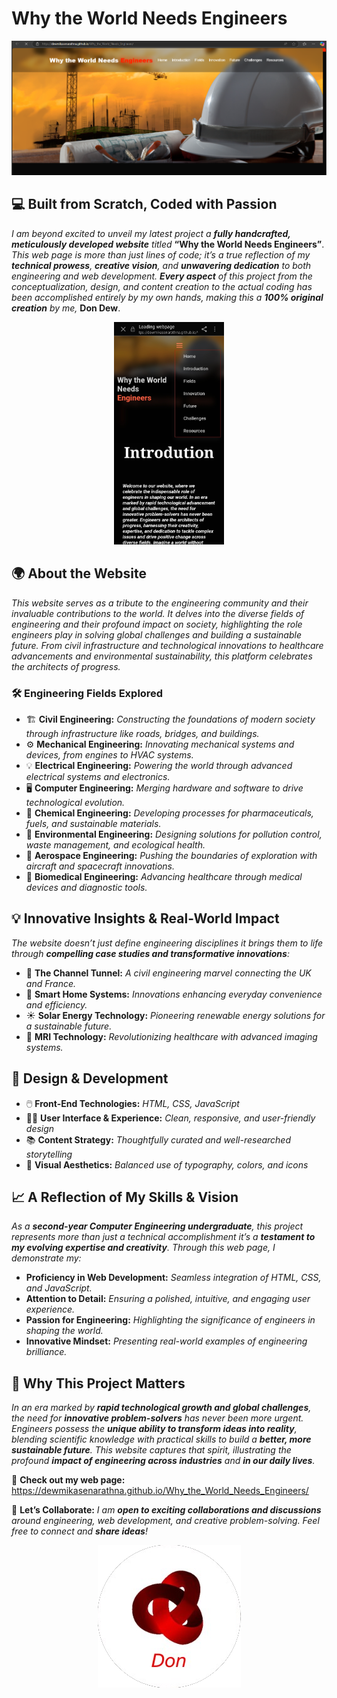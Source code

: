 #  Why the World Needs Engineers 

<div align="center">
  <img src="https://github.com/DewmikaSenarathna/Why_the_World_Needs_Engineers/blob/main/Why_world_need_Engineers_01.png" alt="Alt text">
</div>

## 💻 **Built from Scratch, Coded with Passion**   
*I am beyond excited to unveil my latest project a **fully handcrafted, meticulously developed website** titled* **“Why the World Needs Engineers”**. *This web page is more than just lines of code; it’s a true reflection of my **technical prowess**, **creative vision**, and **unwavering dedication** to both engineering and web development. **Every aspect** of this project from the conceptualization, design, and content creation to the actual coding has been accomplished entirely by my own hands, making this a **100% original creation** by me,* **Don Dew**. 


<div align="center">
  <img src="https://github.com/DewmikaSenarathna/Why_the_World_Needs_Engineers/blob/main/Why_world_need_Engineers_02.jpg" alt="Alt text" width="35%" height="auto">
</div>

## 🌍 **About the Website**
*This website serves as a tribute to the engineering community and their invaluable contributions to the world. It delves into the diverse fields of engineering and their profound impact on society, highlighting the role engineers play in solving global challenges and building a sustainable future. From civil infrastructure and technological innovations to healthcare advancements and environmental sustainability, this platform celebrates the architects of progress.*

### 🛠️ **Engineering Fields Explored**
- 🏗️ **Civil Engineering:** *Constructing the foundations of modern society through infrastructure like roads, bridges, and buildings.*
- ⚙️ **Mechanical Engineering:** *Innovating mechanical systems and devices, from engines to HVAC systems.*
- 💡 **Electrical Engineering:** *Powering the world through advanced electrical systems and electronics.*
- 🖥️ **Computer Engineering:** *Merging hardware and software to drive technological evolution.*
- 🧪 **Chemical Engineering:** *Developing processes for pharmaceuticals, fuels, and sustainable materials.*
- 🌱 **Environmental Engineering:** *Designing solutions for pollution control, waste management, and ecological health.*
- 🚀 **Aerospace Engineering:** *Pushing the boundaries of exploration with aircraft and spacecraft innovations.*
- 🧠 **Biomedical Engineering:** *Advancing healthcare through medical devices and diagnostic tools.*

## 💡 **Innovative Insights & Real-World Impact**
*The website doesn’t just define engineering disciplines it brings them to life through **compelling case studies and transformative innovations**:*
- 🌉 **The Channel Tunnel:** *A civil engineering marvel connecting the UK and France.*
- 🏡 **Smart Home Systems:** *Innovations enhancing everyday convenience and efficiency.*
- ☀️ **Solar Energy Technology:** *Pioneering renewable energy solutions for a sustainable future.*
- 🧲 **MRI Technology:** *Revolutionizing healthcare with advanced imaging systems.*

## 🎨 **Design & Development**
- 🖱️ **Front-End Technologies:** *HTML, CSS, JavaScript* 
- 🧑‍💻 **User Interface & Experience:** *Clean, responsive, and user-friendly design* 
- 📚 **Content Strategy:** *Thoughtfully curated and well-researched storytelling* 
- 🎨 **Visual Aesthetics:** *Balanced use of typography, colors, and icons* 

## 📈 **A Reflection of My Skills & Vision**
*As a **second-year Computer Engineering undergraduate**, this project represents more than just a technical accomplishment  it’s a **testament to my evolving expertise and creativity**. Through this web page, I demonstrate my:*
- **Proficiency in Web Development:** *Seamless integration of HTML, CSS, and JavaScript.*
- **Attention to Detail:** *Ensuring a polished, intuitive, and engaging user experience.*
- **Passion for Engineering:** *Highlighting the significance of engineers in shaping the world.*
- **Innovative Mindset:** *Presenting real-world examples of engineering brilliance.*

## 🌱 **Why This Project Matters**
*In an era marked by **rapid technological growth and global challenges**, the need for **innovative problem-solvers** has never been more urgent. Engineers possess the **unique ability to transform ideas into reality**, blending scientific knowledge with practical skills to build a **better, more sustainable future**. This website captures that spirit, illustrating the profound **impact of engineering across industries** and **in our daily lives**.*

🔗 **Check out my web page:**
https://dewmikasenarathna.github.io/Why_the_World_Needs_Engineers/

🤝 **Let’s Collaborate:**
*I am **open to exciting collaborations and discussions** around engineering, web development, and creative problem-solving. Feel free to connect and **share ideas**!* 

<div align="center">
  <img src="https://github.com/DewmikaSenarathna/Why_the_World_Needs_Engineers/blob/main/logo_new.png" alt="Alt text">
</div>

